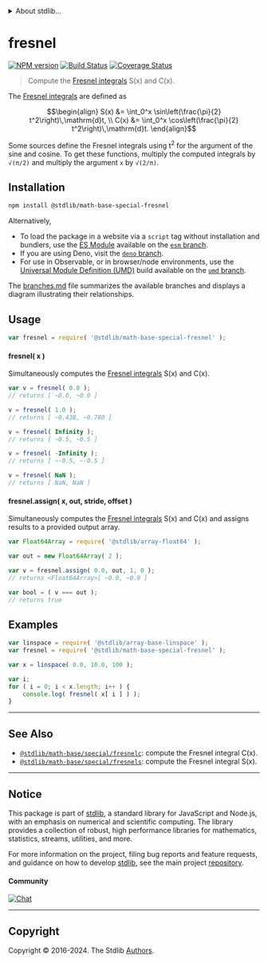 <!--

@license Apache-2.0

Copyright (c) 2018 The Stdlib Authors.

Licensed under the Apache License, Version 2.0 (the "License");
you may not use this file except in compliance with the License.
You may obtain a copy of the License at

   http://www.apache.org/licenses/LICENSE-2.0

Unless required by applicable law or agreed to in writing, software
distributed under the License is distributed on an "AS IS" BASIS,
WITHOUT WARRANTIES OR CONDITIONS OF ANY KIND, either express or implied.
See the License for the specific language governing permissions and
limitations under the License.

-->


<details>
  <summary>
    About stdlib...
  </summary>
  <p>We believe in a future in which the web is a preferred environment for numerical computation. To help realize this future, we've built stdlib. stdlib is a standard library, with an emphasis on numerical and scientific computation, written in JavaScript (and C) for execution in browsers and in Node.js.</p>
  <p>The library is fully decomposable, being architected in such a way that you can swap out and mix and match APIs and functionality to cater to your exact preferences and use cases.</p>
  <p>When you use stdlib, you can be absolutely certain that you are using the most thorough, rigorous, well-written, studied, documented, tested, measured, and high-quality code out there.</p>
  <p>To join us in bringing numerical computing to the web, get started by checking us out on <a href="https://github.com/stdlib-js/stdlib">GitHub</a>, and please consider <a href="https://opencollective.com/stdlib">financially supporting stdlib</a>. We greatly appreciate your continued support!</p>
</details>

# fresnel

[![NPM version][npm-image]][npm-url] [![Build Status][test-image]][test-url] [![Coverage Status][coverage-image]][coverage-url] <!-- [![dependencies][dependencies-image]][dependencies-url] -->

> Compute the [Fresnel integrals][fresnel-integral] S(x) and C(x).

<section class="intro">

The [Fresnel integrals][fresnel-integral] are defined as

<!-- <equation class="equation" label="eq:fresnel_integrals" align="center" raw="\begin{align} S(x) &= \int_0^x \sin\left(\frac{\pi}{2} t^2\right)\,\mathrm{d}t, \\ C(x) &= \int_0^x \cos\left(\frac{\pi}{2} t^2\right)\,\mathrm{d}t. \end{align}" alt="Fresnel integral"> -->

```math
\begin{align} S(x) &= \int_0^x \sin\left(\frac{\pi}{2} t^2\right)\,\mathrm{d}t, \\ C(x) &= \int_0^x \cos\left(\frac{\pi}{2} t^2\right)\,\mathrm{d}t. \end{align}
```

<!-- <div class="equation" align="center" data-raw-text="\begin{align} S(x) &amp;= \int_0^x \sin\left(\frac{\pi}{2} t^2\right)\,\mathrm{d}t, \\ C(x) &amp;= \int_0^x \cos\left(\frac{\pi}{2} t^2\right)\,\mathrm{d}t. \end{align}" data-equation="eq:fresnel_integrals">
    <img src="https://cdn.jsdelivr.net/gh/stdlib-js/stdlib@591cf9d5c3a0cd3c1ceec961e5c49d73a68374cb/lib/node_modules/@stdlib/math/base/special/fresnel/docs/img/equation_fresnel_integrals.svg" alt="Fresnel integral">
    <br>
</div> -->

<!-- </equation> -->

Some sources define the Fresnel integrals using t<sup>2</sup> for the argument of the sine and cosine. To get these functions, multiply the computed integrals by `√(π/2)` and multiply the argument `x` by `√(2/π)`.

</section>

<!-- /.intro -->

<section class="installation">

## Installation

```bash
npm install @stdlib/math-base-special-fresnel
```

Alternatively,

-   To load the package in a website via a `script` tag without installation and bundlers, use the [ES Module][es-module] available on the [`esm` branch][esm-url].
-   If you are using Deno, visit the [`deno` branch][deno-url].
-   For use in Observable, or in browser/node environments, use the [Universal Module Definition (UMD)][umd] build available on the [`umd` branch][umd-url].

The [branches.md][branches-url] file summarizes the available branches and displays a diagram illustrating their relationships.

</section>

<section class="usage">

## Usage

```javascript
var fresnel = require( '@stdlib/math-base-special-fresnel' );
```

#### fresnel( x )

Simultaneously computes the [Fresnel integrals][fresnel-integral] S(x) and C(x).

```javascript
var v = fresnel( 0.0 );
// returns [ ~0.0, ~0.0 ]

v = fresnel( 1.0 );
// returns [ ~0.438, ~0.780 ]

v = fresnel( Infinity );
// returns [ ~0.5, ~0.5 ]

v = fresnel( -Infinity );
// returns [ ~-0.5, ~-0.5 ]

v = fresnel( NaN );
// returns [ NaN, NaN ]
```

#### fresnel.assign( x, out, stride, offset )

Simultaneously computes the [Fresnel integrals][fresnel-integral] S(x) and C(x) and assigns results to a provided output array.

```javascript
var Float64Array = require( '@stdlib/array-float64' );

var out = new Float64Array( 2 );

var v = fresnel.assign( 0.0, out, 1, 0 );
// returns <Float64Array>[ ~0.0, ~0.0 ]

var bool = ( v === out );
// returns true
```

</section>

<!-- /.usage -->

<section class="examples">

## Examples

<!-- eslint no-undef: "error" -->

```javascript
var linspace = require( '@stdlib/array-base-linspace' );
var fresnel = require( '@stdlib/math-base-special-fresnel' );

var x = linspace( 0.0, 10.0, 100 );

var i;
for ( i = 0; i < x.length; i++ ) {
    console.log( fresnel( x[ i ] ) );
}
```

</section>

<!-- /.examples -->

<!-- Section for related `stdlib` packages. Do not manually edit this section, as it is automatically populated. -->

<section class="related">

* * *

## See Also

-   <span class="package-name">[`@stdlib/math-base/special/fresnelc`][@stdlib/math/base/special/fresnelc]</span><span class="delimiter">: </span><span class="description">compute the Fresnel integral C(x).</span>
-   <span class="package-name">[`@stdlib/math-base/special/fresnels`][@stdlib/math/base/special/fresnels]</span><span class="delimiter">: </span><span class="description">compute the Fresnel integral S(x).</span>

</section>

<!-- /.related -->

<!-- Section for all links. Make sure to keep an empty line after the `section` element and another before the `/section` close. -->


<section class="main-repo" >

* * *

## Notice

This package is part of [stdlib][stdlib], a standard library for JavaScript and Node.js, with an emphasis on numerical and scientific computing. The library provides a collection of robust, high performance libraries for mathematics, statistics, streams, utilities, and more.

For more information on the project, filing bug reports and feature requests, and guidance on how to develop [stdlib][stdlib], see the main project [repository][stdlib].

#### Community

[![Chat][chat-image]][chat-url]

---

## Copyright

Copyright &copy; 2016-2024. The Stdlib [Authors][stdlib-authors].

</section>

<!-- /.stdlib -->

<!-- Section for all links. Make sure to keep an empty line after the `section` element and another before the `/section` close. -->

<section class="links">

[npm-image]: http://img.shields.io/npm/v/@stdlib/math-base-special-fresnel.svg
[npm-url]: https://npmjs.org/package/@stdlib/math-base-special-fresnel

[test-image]: https://github.com/stdlib-js/math-base-special-fresnel/actions/workflows/test.yml/badge.svg?branch=main
[test-url]: https://github.com/stdlib-js/math-base-special-fresnel/actions/workflows/test.yml?query=branch:main

[coverage-image]: https://img.shields.io/codecov/c/github/stdlib-js/math-base-special-fresnel/main.svg
[coverage-url]: https://codecov.io/github/stdlib-js/math-base-special-fresnel?branch=main

<!--

[dependencies-image]: https://img.shields.io/david/stdlib-js/math-base-special-fresnel.svg
[dependencies-url]: https://david-dm.org/stdlib-js/math-base-special-fresnel/main

-->

[chat-image]: https://img.shields.io/gitter/room/stdlib-js/stdlib.svg
[chat-url]: https://app.gitter.im/#/room/#stdlib-js_stdlib:gitter.im

[stdlib]: https://github.com/stdlib-js/stdlib

[stdlib-authors]: https://github.com/stdlib-js/stdlib/graphs/contributors

[umd]: https://github.com/umdjs/umd
[es-module]: https://developer.mozilla.org/en-US/docs/Web/JavaScript/Guide/Modules

[deno-url]: https://github.com/stdlib-js/math-base-special-fresnel/tree/deno
[umd-url]: https://github.com/stdlib-js/math-base-special-fresnel/tree/umd
[esm-url]: https://github.com/stdlib-js/math-base-special-fresnel/tree/esm
[branches-url]: https://github.com/stdlib-js/math-base-special-fresnel/blob/main/branches.md

[fresnel-integral]: https://en.wikipedia.org/wiki/Fresnel_integral

<!-- <related-links> -->

[@stdlib/math/base/special/fresnelc]: https://github.com/stdlib-js/math-base-special-fresnelc

[@stdlib/math/base/special/fresnels]: https://github.com/stdlib-js/math-base-special-fresnels

<!-- </related-links> -->

</section>

<!-- /.links -->
